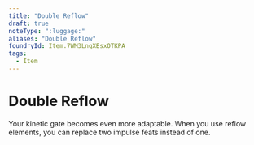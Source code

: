 ```yaml
---
title: "Double Reflow"
draft: true
noteType: ":luggage:"
aliases: "Double Reflow"
foundryId: Item.7WM3LnqXEsxOTKPA
tags:
  - Item
---
```


# Double Reflow

Your kinetic gate becomes even more adaptable. When you use reflow elements, you can replace two impulse feats instead of one.
